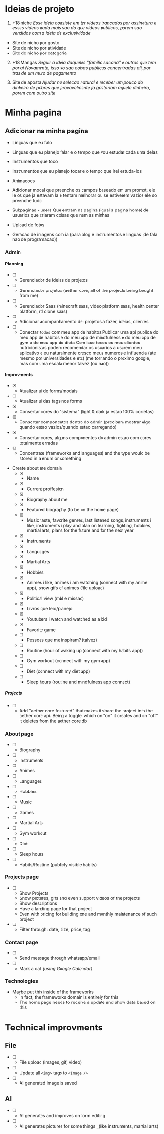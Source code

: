 # Ideias de projeto

1. +18 niche
   _Essa ideia consiste em ter videos trancados por assinatura e esses videos nada mais sao do que videos publicos, porem sao vendidos com a ideia de exclusividade_

- Site de nicho por gosto
- Site de nicho por atividade
- Site de nicho por categoria

2. +18 Mangas
   _Seguir a ideia daqueles "familia sacana" e outros que tem por ai_
   _Novamente, isso so sao coisas publicas concentradas ali, por tras de um muro de pagamento_

3. Site de aposta
   _Ajudar na selecao natural e receber um pouco do dinheiro de pobres que provavelmente ja gastariam aquele dinheiro, porem com outro site_

# Minha pagina

## Adicionar na minha pagina

- Linguas que eu falo
- Linguas que eu planejo falar e o tempo que vou estudar cada uma delas
- Instrumentos que toco
- Instrumentos que eu planejo tocar e o tempo que irei estuda-los

- Animacoes

- Adicionar modal que preenche os campos baseado em um prompt, ele le os que ja estavam la e tentam melhorar ou se estiverem vazios ele so preenche tudo
- Subpaginas - users
  Que entram na pagina (igual a pagina home) de usuarios que criaram coisas que nem as minhas
- Upload de fotos
- Geracao de imagens com ia (para blog e instrumentos e linguas (de fala nao de programacao))

### Admin

#### Planning

- [ ] - Gerenciador de ideias de projetos
- [ ] - Gerenciador projetos
    (aether core, all of the projects being bought from me)
- [ ] - Gerenciador Saas
    (minecraft saas, video platform saas, health center platform, rd clone saas)
- [ ] - Adicionar acompanhamento de: projetos a fazer, ideias, clientes
- [ ] - Conectar `todos` com meu app de habitos
    Publicar uma api publica do meu app de habitos e do meu app de mindfulness e do meu app de gym e do meu app de dieta
    Com isso todos os meu clientes nutricionistas podem recomendar os usuarios a usarem meu aplicativo e eu naturalmente cresco meus numeros e influencia (ate mesmo por universidades e etc) (me tornando o proximo google, mas com uma escala menor talvez (ou nao))

#### Improvments

- [x] - Atualizar ui de forms/modais
- [ ] - Atualizar ui das tags nos forms
- [x] - Consertar cores do "sistema" (light & dark ja estao 100% corretas)
- [x] - Consertar componentes dentro do admin (precisam mostrar algo quando estao vazios/quando estao carregando)
- [x] - Consertar cores, alguns componentes do admin estao com cores totalmente erradas
- [x] - Concentrate (frameworks and languages) and the type would be stored in a enum or something
- Create about me domain
  - [x] - Name
  - [x] - Current proffesion
  - [x] - Biography about me
  - [x] - Featured biography (to be on the home page)
  - [x] - Music taste, favorite genres, last listened songs, instruments i like, instruments i play and plan on learning, fighting, hobbies, martial arts, plans for the future and for the next year
  - [x] - Instruments
  - [x] - Languages
  - [x] - Martial Arts
  - [x] - Hobbies
  - [x] - Animes i like, animes i am watching (connect with my anime app), show gifs of animes (file upload)
  - [x] - Political view (mbl e missao)
  - [x] - Livros que leio/planejo
  - [x] - Youtubers i watch and watched as a kid
  - [x] - Favorite game
  - [ ] - Pessoas que me inspiram? (talvez)
  - [ ] - Routine (hour of waking up (connect with my habits app))
  - [ ] - Gym workout (connect with my gym app)
  - [ ] - Diet (connect with my diet app)
  - [ ] - Sleep hours (routine and mindfulness app connect)

##### Projects

- [ ] - Add "aether core featured" that makes it share the project into the aether core api. Being a toggle, which on "on" it creates and on "off" it deletes from the aether core db

### About page

- [ ] - Biography
- [ ] - Instruments
- [ ] - Animes
- [ ] - Languages
- [ ] - Hobbies
- [ ] - Music
- [ ] - Games
- [ ] - Martial Arts
- [ ] - Gym workout
- [ ] - Diet
- [ ] - Sleep hours
- [ ] - Habits/Routine (publicly visible habits)

### Projects page

- [ ] - Show Projects
  - Show pictures, gifs and even support videos of the projects
  - Show descriptions
  - Have a landing page for that project
  - Even with pricing for building one and monthly maintenance of such project
- [ ] - Filter through: date, size, price, tag

### Contact page

- [ ] - Send message through whatsapp/email
- [ ] - Mark a call _(using Google Calendar)_

### Technologies

- Maybe put this inside of the frameworks
  - In fact, the frameworks domain is entirely for this
  - The home page needs to receive a update and show data based on this

# Technical improvments

## File

- [ ] - File upload (images, gif, video)
- [ ] - Update all `<img>` tags to `<Image />`
- [ ] - AI generated image is saved

## AI

- [ ] - AI generates and improves on form editing
- [ ] - AI generates pictures for some things \_(like instruments, martial arts)
